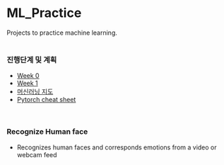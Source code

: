 # ML_Practice
Projects to practice machine learning.
<br>
<br>
### 진행단계 및 계획
- [Week 0](https://github.com/iamdami/ML_Practice/blob/main/Process/week0.md)
- [Week 1](https://github.com/iamdami/ML_Practice/blob/main/Process/week1.md)
- [머신러닝 지도](https://github.com/iamdami/ML_Practice/blob/main/Process/mlMap.md)
- [Pytorch cheat sheet](https://github.com/iamdami/ML_Practice/blob/main/Images/pytorch-cheat.jpg)
<br>

### Recognize Human face
-  Recognizes human faces and corresponds emotions from a video or webcam feed
